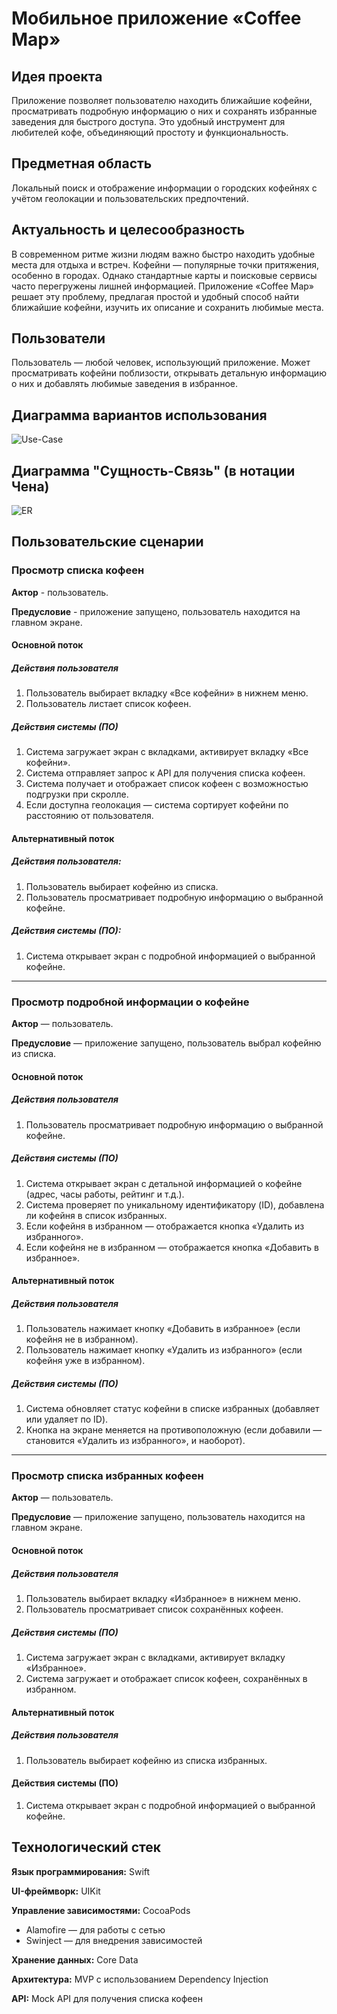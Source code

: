 # Мобильное приложение «Coffee Map»

## Идея проекта

Приложение позволяет пользователю находить ближайшие кофейни, просматривать подробную информацию о них и сохранять избранные заведения для быстрого доступа. Это удобный инструмент для любителей кофе, объединяющий простоту и функциональность.

## Предметная область

Локальный поиск и отображение информации о городских кофейнях с учётом геолокации и пользовательских предпочтений.

## Актуальность и целесообразность

В современном ритме жизни людям важно быстро находить удобные места для отдыха и встреч. Кофейни — популярные точки притяжения, особенно в городах. Однако стандартные карты и поисковые сервисы часто перегружены лишней информацией. Приложение «Coffee Map» решает эту проблему, предлагая простой и удобный способ найти ближайшие кофейни, изучить их описание и сохранить любимые места.

## Пользователи

Пользователь — любой человек, использующий приложение. Может просматривать кофейни поблизости, открывать детальную информацию о них и добавлять любимые заведения в избранное.

## Диаграмма вариантов использования

![Use-Case](inc/svg/coffeemap-use-case.svg)

## Диаграмма "Сущность-Связь" (в нотации Чена)

![ER](inc/svg/coffeemap-er.svg)

## Пользовательские сценарии

### Просмотр списка кофеен

**Актор** - пользователь.

**Предусловие** - приложение запущено, пользователь находится на главном экране.

#### Основной поток

##### Действия пользователя

1. Пользователь выбирает вкладку «Все кофейни» в нижнем меню.  
2. Пользователь листает список кофеен.

##### Действия системы (ПО)

1. Система загружает экран с вкладками, активирует вкладку «Все кофейни».  
2. Система отправляет запрос к API для получения списка кофеен.  
3. Система получает и отображает список кофеен с возможностью подгрузки при скролле.  
4. Если доступна геолокация — система сортирует кофейни по расстоянию от пользователя.

#### Альтернативный поток

##### Действия пользователя:  
1. Пользователь выбирает кофейню из списка.
2. Пользователь просматривает подробную информацию о выбранной кофейне.

##### Действия системы (ПО):  
1. Система открывает экран с подробной информацией о выбранной кофейне.

---

### Просмотр подробной информации о кофейне

**Актор** — пользователь.

**Предусловие** — приложение запущено, пользователь выбрал кофейню из списка.

#### Основной поток

##### Действия пользователя

1. Пользователь просматривает подробную информацию о выбранной кофейне.

##### Действия системы (ПО)

1. Система открывает экран с детальной информацией о кофейне (адрес, часы работы, рейтинг и т.д.).
2. Система проверяет по уникальному идентификатору (ID), добавлена ли кофейня в список избранных.
3. Если кофейня в избранном — отображается кнопка «Удалить из избранного».
4. Если кофейня не в избранном — отображается кнопка «Добавить в избранное».

#### Альтернативный поток

##### Действия пользователя

1. Пользователь нажимает кнопку «Добавить в избранное» (если кофейня не в избранном).
2. Пользователь нажимает кнопку «Удалить из избранного» (если кофейня уже в избранном).

##### Действия системы (ПО)

1. Система обновляет статус кофейни в списке избранных (добавляет или удаляет по ID).
2. Кнопка на экране меняется на противоположную (если добавили — становится «Удалить из избранного», и наоборот).

---

### Просмотр списка избранных кофеен

**Актор** — пользователь.

**Предусловие** — приложение запущено, пользователь находится на главном экране.

#### Основной поток

##### Действия пользователя

1. Пользователь выбирает вкладку «Избранное» в нижнем меню.
2. Пользователь просматривает список сохранённых кофеен.

##### Действия системы (ПО)

1. Система загружает экран с вкладками, активирует вкладку «Избранное».
2. Система загружает и отображает список кофеен, сохранённых в избранном.

#### Альтернативный поток

##### Действия пользователя

1. Пользователь выбирает кофейню из списка избранных.

#### Действия системы (ПО)

1. Система открывает экран с подробной информацией о выбранной кофейне.

## Технологический стек

**Язык программирования:** Swift

**UI-фреймворк:** UIKit

**Управление зависимостями:** CocoaPods

* Alamofire — для работы с сетью
* Swinject — для внедрения зависимостей
  
**Хранение данных:** Core Data

**Архитектура:** MVP с использованием Dependency Injection

**API:** Mock API для получения списка кофеен
